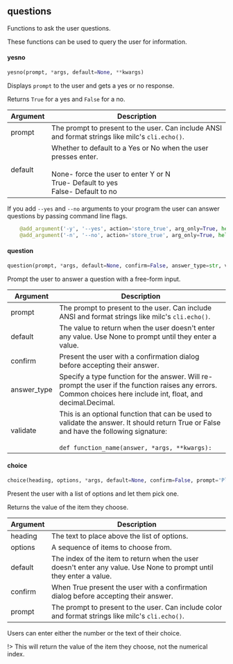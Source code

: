 <a name=".questions"></a>
## questions

Functions to ask the user questions.

These functions can be used to query the user for information.

<a name=".questions.yesno"></a>
#### yesno

```python
yesno(prompt, *args, default=None, **kwargs)
```

Displays `prompt` to the user and gets a yes or no response.

Returns `True` for a yes and `False` for a no.

| Argument | Description |
|----------|-------------|
| prompt | The prompt to present to the user. Can include ANSI and format strings like milc's `cli.echo()`. |
| default | Whether to default to a Yes or No when the user presses enter.<br><br>None- force the user to enter Y or N<br>True- Default to yes<br>False- Default to no |

If you add `--yes` and `--no` arguments to your program the user can answer questions by passing command line flags.

```python
    @add_argument('-y', '--yes', action='store_true', arg_only=True, help='Answer yes to all questions.')
    @add_argument('-n', '--no', action='store_true', arg_only=True, help='Answer no to all questions.')
```

<a name=".questions.question"></a>
#### question

```python
question(prompt, *args, default=None, confirm=False, answer_type=str, validate=None, **kwargs)
```

Prompt the user to answer a question with a free-form input.

| Argument | Description |
|----------|-------------|
| prompt | The prompt to present to the user. Can include ANSI and format strings like milc's `cli.echo()`. |
| default | The value to return when the user doesn't enter any value. Use None to prompt until they enter a value. |
| confirm | Present the user with a confirmation dialog before accepting their answer. |
| answer_type | Specify a type function for the answer. Will re-prompt the user if the function raises any errors. Common choices here include int, float, and decimal.Decimal. |
| validate | This is an optional function that can be used to validate the answer. It should return True or False and have the following signature:<br><br>`def function_name(answer, *args, **kwargs):` |

<a name=".questions.choice"></a>
#### choice

```python
choice(heading, options, *args, default=None, confirm=False, prompt='Please enter your choice: ', **kwargs)
```

Present the user with a list of options and let them pick one.

Returns the value of the item they choose.

| Argument | Description |
|----------|-------------|
| heading | The text to place above the list of options. |
| options | A sequence of items to choose from. |
| default | The index of the item to return when the user doesn't enter any value. Use None to prompt until they enter a value. |
| confirm | When True present the user with a confirmation dialog before accepting their answer. |
| prompt | The prompt to present to the user. Can include color and format strings like milc's `cli.echo()`. |

Users can enter either the number or the text of their choice.

!> This will return the value of the item they choose, not the numerical index.

